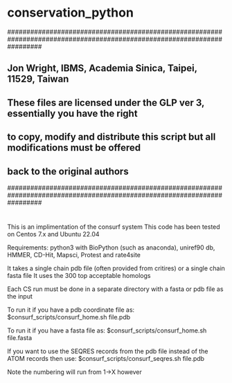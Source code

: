 # conservation_python
#########################################################################################################################
## Jon Wright, IBMS, Academia Sinica, Taipei, 11529, Taiwan
## These files are licensed under the GLP ver 3, essentially you have the right
## to copy, modify and distribute this script but all modifications must be offered
## back to the original authors
#########################################################################################################################
#
This is an implimentation of the consurf system
This code has been tested on Centos 7.x and Ubuntu 22.04

Requirements:
python3 with BioPython (such as anaconda), uniref90 db, HMMER, CD-Hit, Mapsci,
Protest and rate4site

It takes a single chain pdb file (often provided from critires) or a single chain fasta file
It uses the 300 top acceptable homologs

Each CS run must be done in a separate directory with a fasta or pdb file as the input

To run it if you have a pdb coordinate file as:
   $consurf_scripts/consurf_home.sh file.pdb

To run it if you have a fasta file as:
   $consurf_scripts/consurf_home.sh file.fasta

If you want to use the SEQRES records from the pdb file instead of the ATOM records then use:
   $consurf_scripts/consurf_seqres.sh file.pdb

Note the numbering will run from 1->X however
